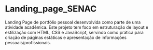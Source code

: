 # Landing_page_SENAC

Landing Page de portfólio pessoal desenvolvida como parte de uma atividade acadêmica.
Este projeto tem foco em estruturação de layout e estilização com HTML, CSS e JavaScript, servindo como prática para criação de páginas estáticas e apresentação de informações pessoais/profissionais.
